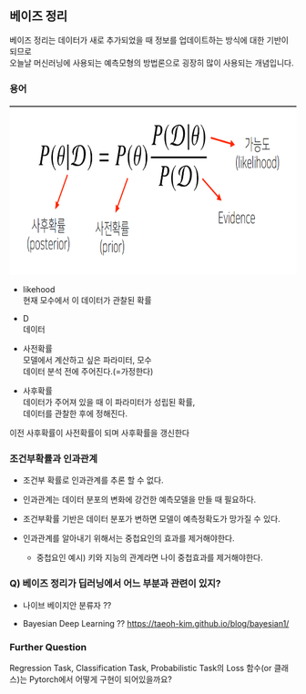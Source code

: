 ## 베이즈 정리  

베이즈 정리는 데이터가 새로 추가되었을 때 정보를 업데이트하는 방식에 대한 기반이 되므로  
오늘날 머신러닝에 사용되는 예측모형의 방법론으로 굉장히 많이 사용되는 개념입니다. 

### 용어
<img src="https://github.com/bitwarrior1/bcaitech/blob/main/new/img/bayesian.png" width="800" height="300" />

* likehood  
현재 모수에서 이 데이터가 관찰된 확률

* D  
데이터

* 사전확률  
모델에서 계산하고 싶은 파라미터, 모수  
데이터 분석 전에 주어진다.(=가정한다)

* 사후확률  
데이터가 주어져 있을 때 이 파라미터가 성립된 확률,  
데이터를 관찰한 후에 정해진다.

이전 사후확률이 사전확률이 되며 사후확률을 갱신한다

### 조건부확률과 인과관계
* 조건부 확률로 인과관계를 추론 할 수 없다.

* 인과관계는 데이터 분포의 변화에 강건한 예측모델을 만들 때 필요하다.

* 조건부확률 기반은  데이터 분포가 변하면 모델이 예측정확도가 망가질 수 있다.

* 인과관계를 알아내기 위해서는 중첩요인의 효과를 제거해야한다.
  * 중첩요인
  예시) 키와 지능의 관계라면 나이 중첩효과를 제거해야한다.


### Q) 베이즈 정리가 딥러닝에서 어느 부분과 관련이 있지?

* 나이브 베이지안 분류자 ??

* Bayesian Deep Learning ?? https://taeoh-kim.github.io/blog/bayesian1/

### Further Question 
Regression Task, Classification Task, Probabilistic Task의 Loss 함수(or 클래스)는 Pytorch에서 어떻게 구현이 되어있을까요?  
